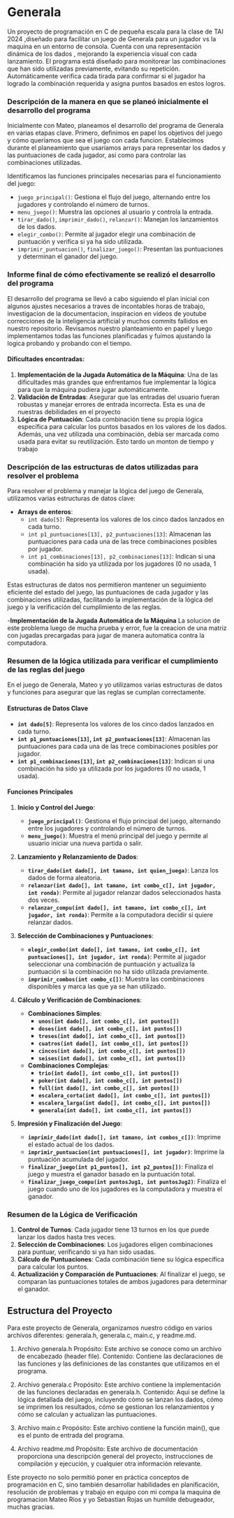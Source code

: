 # Generala
Un proyecto de programación en C  de pequeña escala para la clase de TAI 2024 ,diseñado para facilitar un juego de Generala para un jugador vs la maquina en un entorno de consola. 
Cuenta con una representación dinámica de los dados , mejorando la experiencia visual con cada lanzamiento. 
El programa está diseñado para monitorear las combinaciones que han sido utilizadas previamente, evitando su repetición. Automáticamente verifica cada tirada para confirmar 
si el jugador ha logrado la combinación requerida y asigna puntos basados en estos logros.
### Descripción de la manera en que se planeó inicialmente el desarrollo del programa

Inicialmente con Mateo, planeamos el desarrollo del programa de Generala en varias etapas clave. Primero, definimos en papel los objetivos del juego y cómo queríamos que sea el juego con cada funcion. Establecimos durante el planeamiento que usaríamos arrays para representar los dados y las puntuaciones de cada jugador, así como para controlar las combinaciones utilizadas.

Identificamos las funciones principales necesarias para el funcionamiento del juego:
- `juego_principal()`: Gestiona el flujo del juego, alternando entre los jugadores y controlando el número de turnos.
- `menu_juego()`: Muestra las opciones al usuario y controla la entrada.
- `tirar_dado()`, `imprimir_dado()`, `relanzar()`: Manejan los lanzamientos de los dados.
- `elegir_combo()`: Permite al jugador elegir una combinación de puntuación y verifica si ya ha sido utilizada.
- `imprimir_puntuacion()`, `finalizar_juego()`: Presentan las puntuaciones y determinan el ganador del juego.


### Informe final de cómo efectivamente se realizó el desarrollo del programa

El desarrollo del programa se llevó a cabo siguiendo el plan inicial con algunos ajustes necesarios a traves de incontables horas de trabajo, investigacion de la documentacion, inspiracion en videos de youtube correcciones de la inteligencia artificial y muchos commits fallidos en nuestro repositorio. Revisamos nuestro planteamiento en papel y luego implementamos todas las funciones planificadas y fuimos ajustando la logica probando y probando con el tiempo.

#### Dificultades encontradas:
1.  **Implementación de la Jugada Automática de la Máquina**: Una de las dificultades más grandes que enfrentamos fue implementar la lógica para que la máquina pudiera jugar automáticamente.
2. **Validación de Entradas**: Asegurar que las entradas del usuario fueran robustas y manejar errores de entrada incorrecta. Esta es una de nuestras debilidades en el proyecto
3. **Lógica de Puntuación**: Cada combinación tiene su propia lógica específica para calcular los puntos basados en los valores de los dados. Además, una vez utilizada una combinación, debía ser marcada como usada para evitar su reutilización. Esto tardo un monton de tiempo y trabajo


### Descripción de las estructuras de datos utilizadas para resolver el problema

Para resolver el problema y manejar la lógica del juego de Generala, utilizamos varias estructuras de datos clave:

- **Arrays de enteros**:
  - `int dado[5]`: Representa los valores de los cinco dados lanzados en cada turno.
  - `int p1_puntuaciones[13], p2_puntuaciones[13]`: Almacenan las puntuaciones para cada una de las trece combinaciones posibles por jugador.
  - `int p1_combinaciones[13], p2_combinaciones[13]`: Indican si una combinación ha sido ya utilizada por los jugadores (0 no usada, 1 usada).

Estas estructuras de datos nos permitieron mantener un seguimiento eficiente del estado del juego, las puntuaciones de cada jugador y las combinaciones utilizadas, facilitando la implementación de la lógica del juego y la verificación del cumplimiento de las reglas.

-**Implementación de la Jugada Automática de la Máquina**
La solucion de este problema luego de mucha prueba y error, fue la creacion de una matriz con jugadas precargadas para jugar de manera automatica contra la computadora.

### Resumen de la lógica utilizada para verificar el cumplimiento de las reglas del juego

En el juego de Generala, Mateo y yo utilizamos varias estructuras de datos y funciones para asegurar que las reglas se cumplan correctamente.

#### Estructuras de Datos Clave

- **`int dado[5]`**: Representa los valores de los cinco dados lanzados en cada turno.
- **`int p1_puntuaciones[13]`, `int p2_puntuaciones[13]`**: Almacenan las puntuaciones para cada una de las trece combinaciones posibles por jugador.
- **`int p1_combinaciones[13]`, `int p2_combinaciones[13]`**: Indican si una combinación ha sido ya utilizada por los jugadores (0 no usada, 1 usada).

#### Funciones Principales

1. **Inicio y Control del Juego**:
   - **`juego_principal()`**: Gestiona el flujo principal del juego, alternando entre los jugadores y controlando el número de turnos.
   - **`menu_juego()`**: Muestra el menú principal del juego y permite al usuario iniciar una nueva partida o salir.

2. **Lanzamiento y Relanzamiento de Dados**:
   - **`tirar_dado(int dado[], int tamano, int quien_juega)`**: Lanza los dados de forma aleatoria.
   - **`relanzar(int dado[], int tamano, int combo_c[], int jugador, int ronda)`**: Permite al jugador relanzar dados seleccionados hasta dos veces.
   - **`relanzar_compu(int dado[], int tamano, int combo_c[], int jugador, int ronda)`**: Permite a la computadora decidir si quiere relanzar dados.

3. **Selección de Combinaciones y Puntuaciones**:
   - **`elegir_combo(int dado[], int tamano, int combo_c[], int puntuaciones[], int jugador, int ronda)`**: Permite al jugador seleccionar una combinación de puntuación y actualiza la puntuación si la combinación no ha sido utilizada previamente.
   - **`imprimir_combos(int combo_c[])`**: Muestra las combinaciones disponibles y marca las que ya se han utilizado.

4. **Cálculo y Verificación de Combinaciones**:
   - **Combinaciones Simples**:
     - **`unos(int dado[], int combo_c[], int puntos[])`**
     - **`doses(int dado[], int combo_c[], int puntos[])`**
     - **`treses(int dado[], int combo_c[], int puntos[])`**
     - **`cuatros(int dado[], int combo_c[], int puntos[])`**
     - **`cincos(int dado[], int combo_c[], int puntos[])`**
     - **`seises(int dado[], int combo_c[], int puntos[])`**
   - **Combinaciones Complejas**:
     - **`trio(int dado[], int combo_c[], int puntos[])`**
     - **`poker(int dado[], int combo_c[], int puntos[])`**
     - **`full(int dado[], int combo_c[], int puntos[])`**
     - **`escalera_corta(int dado[], int combo_c[], int puntos[])`**
     - **`escalera_larga(int dado[], int combo_c[], int puntos[])`**
     - **`generala(int dado[], int combo_c[], int puntos[])`**

5. **Impresión y Finalización del Juego**:
   - **`imprimir_dado(int dado[], int tamano, int combos_c[])`**: Imprime el estado actual de los dados.
   - **`imprimir_puntuacion(int puntuaciones[], int jugador)`**: Imprime la puntuación acumulada del jugador.
   - **`finalizar_juego(int p1_puntos[], int p2_puntos[])`**: Finaliza el juego y muestra el ganador basado en la puntuación total.
   - **`finalizar_juego_compu(int puntosJug1, int puntosJug2)`**: Finaliza el juego cuando uno de los jugadores es la computadora y muestra el ganador.

### Resumen de la Lógica de Verificación

1. **Control de Turnos**: Cada jugador tiene 13 turnos en los que puede lanzar los dados hasta tres veces.
2. **Selección de Combinaciones**: Los jugadores eligen combinaciones para puntuar, verificando si ya han sido usadas.
3. **Cálculo de Puntuaciones**: Cada combinación tiene su lógica específica para calcular los puntos.
4. **Actualización y Comparación de Puntuaciones**: Al finalizar el juego, se comparan las puntuaciones totales de ambos jugadores para determinar el ganador.

## Estructura del Proyecto
Para este proyecto de Generala, organizamos nuestro código en varios archivos diferentes: generala.h, generala.c, main.c, y readme.md.
1. Archivo generala.h
Propósito: Este archivo se conoce como un archivo de encabezado (header file).
Contenido: Contiene las declaraciones de las funciones y las definiciones de las constantes que utilizamos en el programa.

2. Archivo generala.c
Propósito: Este archivo contiene la implementación de las funciones declaradas en generala.h.
Contenido: Aquí se define la lógica detallada del juego, incluyendo cómo se lanzan los dados, cómo se imprimen los resultados, cómo se gestionan los relanzamientos y cómo se calculan y actualizan las puntuaciones.

3. Archivo main.c
Propósito: Este archivo contiene la función main(), que es el punto de entrada del programa.

4. Archivo readme.md
Propósito: Este archivo de documentación proporciona una descripción general del proyecto, instrucciones de compilación y ejecución, y cualquier otra información relevante.

Este proyecto no solo permitió poner en práctica conceptos de programación en C, sino también desarrollar habilidades en planificación, resolución de problemas y trabajo en equipo con mi compa la maquina de programacion Mateo Rios y yo Sebastian Rojas un humilde debugeador, muchas gracias.
